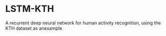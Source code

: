 # LSTM-KTH
A recurrent deep neural network for human activity recognition, using the KTH dataset as anexample.
